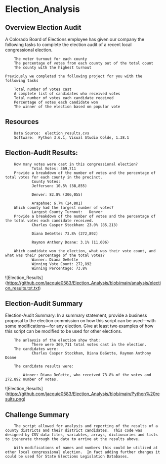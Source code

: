 # Election_Analysis
##  Overview Election Audit
A Colorado Board of Elections employee has given our company the following tasks to complete the election audit of a recent local congressional election.

        The voter turnout for each county
        The percentage of votes from each county out of the total count
        The county with the highest turnout
    
    Previously we completed the following project for you with the following tasks

        Total number of votes cast
        A complete list of candidates who received votes
        Total number of votes each candidate received
        Percentage of votes each candidate won
        The winner of the election based on popular vote

##   Resources
        Data Source:  election_results.cvs
        Software:  Python 3.6.1, Visual Studio Colde, 1.38.1

##   Election-Audit Results: 
        How many votes were cast in this congressional election?
                Total Votes: 369,711
        Provide a breakdown of the number of votes and the percentage of total votes for each county in the precinct.
                County Votes:
                Jefferson: 10.5% (38,855)

                Denver: 82.8% (306,055)

                Arapahoe: 6.7% (24,801)
        Which county had the largest number of votes?
                Largest County Turnout:   Denver
        Provide a breakdown of the number of votes and the percentage of the total votes each candidate received.
                Charles Casper Stockham: 23.0% (85,213)

                Diana DeGette: 73.8% (272,892)

                Raymon Anthony Doane: 3.1% (11,606)

        Which candidate won the election, what was their vote count, and what was their percentage of the total votes?
                Winner: Diana DeGette
                Winning Vote Count: 272,892
                Winning Percentage: 73.8%
![Election_Results] (https://github.com/jacquie0583/Election_Analysis/blob/main/analysis/election_results.txt.txt)


##  Election-Audit Summary
Election-Audit Summary: In a summary statement, provide a business proposal to the election commission on how this script can be used—with some modifications—for any election. Give at least two examples of how this script can be modified to be used for other elections.

        The anlaysis of the election show that:
                There were 369,711 total votes cast in the election.
        The candidates were:
                Charles Casper Stockham, Diana DeGette, Raymon Anthony Doane

        The candidate results were:
        
            Winner: Diana DeGette, who received 73.8% of the votes and  272,892 number of votes.
![Election_Results] (https://github.com/jacquie0583/Election_Analysis/blob/main/Python%20results.png)

##  Challenge Summary
        The script allowed for analysis and reporting of the results of a county districts and their district candidates.  This code was designed by CSV data files, variables, arrays, dictionaries and lists to itenerate through the data to arrive at the results above.

        With modifications of names and numbers this could be utilized at other local congressional election.  In fact adding further changes it could be used for State Elections Legislation Databases. 